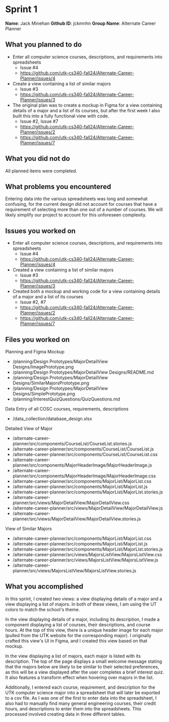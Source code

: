 # Sprint 1
**Name**: Jack Minehan
**Github ID**: jckmnhn
**Group Name**: Alternate Career Planner

## What you planned to do
- Enter all computer science courses, descriptions, and requirements into spreadsheets
	- Issue #4
	- https://github.com/utk-cs340-fall24/Alternate-Career-Planner/issues/4
- Create a view containing a list of similar majors
	- Issue #3
	- https://github.com/utk-cs340-fall24/Alternate-Career-Planner/issues/3
- The original plan was to create a mockup in Figma for a view containing details of a major and a list of its courses, but after the first week I also built this into a fully functional view with code.
	- Issue #2, Issue #7
	- https://github.com/utk-cs340-fall24/Alternate-Career-Planner/issues/2
	- https://github.com/utk-cs340-fall24/Alternate-Career-Planner/issues/7
## What you did not do
All planned items were completed.

## What problems you encountered
Entering data into the various spreadsheets was long and somewhat confusing, for the current design did not account for courses that have a requirement of selecting more than one out of a number of courses. We will likely simplify our project to account for this unforeseen complexity.

## Issues you worked on 
- Enter all computer science courses, descriptions, and requirements into spreadsheets
	- Issue #4
	- https://github.com/utk-cs340-fall24/Alternate-Career-Planner/issues/4
- Created a view containing a list of similar majors
	- Issue #3
	- https://github.com/utk-cs340-fall24/Alternate-Career-Planner/issues/3
- Created both a mockup and working code for a view containing details of a major and a list of its courses
	- Issue #2, #7
	- https://github.com/utk-cs340-fall24/Alternate-Career-Planner/issues/2
	- https://github.com/utk-cs340-fall24/Alternate-Career-Planner/issues/7

## Files you worked on
Planning and Figma Mockup
- /planning/Design Prototypes/MajorDetailView Designs/ImagePrototype.png
- /planning/Design Prototypes/MajorDetailView Designs/README.md
- /planning/Design Prototypes/MajorDetailView Designs/SimilarMajorsPrototype.png
- /planning/Design Prototypes/MajorDetailView Designs/SimplePrototype.png
- /planning/InterestQuizQuestions/QuizQuestions.md

Data Entry of all COSC courses, requirements, descriptions
- /data_collection/database_design.xlsx

Detailed View of Major
- /alternate-career-planner/src/components/CourseList/CourseList.stories.js
- /alternate-career-planner/src/components/CourseList/CourseList.js
- /alternate-career-planner/src/components/CourseList/CourseList.css
- /alternate-career-planner/src/components/MajorHeaderImage/MajorHeaderImage.js
- /alternate-career-planner/src/components/MajorHeaderImage/MajorHeaderImage.css
- /alternate-career-planner/src/components/MajorList/MajorList.css
- /alternate-career-planner/src/components/MajorList/MajorList.js
- /alternate-career-planner/src/components/MajorList/MajorList.stories.js
- /alternate-career-planner/src/views/MajorDetailView/MajorDetailView.css
- /alternate-career-planner/src/views/MajorDetailView/MajorDetailView.js
- /alternate-career-planner/src/views/MajorDetailView/MajorDetailView.stories.js

View of Similar Majors
- /alternate-career-planner/src/components/MajorList/MajorList.css
- /alternate-career-planner/src/components/MajorList/MajorList.js
- /alternate-career-planner/src/components/MajorList/MajorList.stories.js
- /alternate-career-planner/src/views/MajorsListView/MajorsListView.css
- /alternate-career-planner/src/views/MajorsListView/MajorsListView.js
- /alternate-career-planner/src/views/MajorsListView/MajorsListView.stories.js
## What you accomplished
In this sprint, I created two views: a view displaying details of a major and a view displaying a list of majors. In both of these views, I am using the UT colors to match the school's theme.

In the view displaying details of a major, including its description, I made a component displaying a list of courses, their descriptions, and course hours. At the top of this view, there is a unique header image for each major (pulled from the UTK website for the corresponding major). I originally crafted this view's UI in Figma, and I created this view based on that mockup.

In the view displaying a list of majors, each major is listed with its description. The top of the page displays a small welcome message stating that the majors below are likely to be similar to their selected preferences, as this will be a view displayed after the user completes a brief interest quiz. It also features a transform effect when hovering over majors in the list.

Additionally, I entered each course, requirement, and description for the UTK computer science major into a spreadsheet that will later be exported to a csv file. As I was one of the first to enter data into the spreadsheet, I also had to manually find many general engineering courses, their credit hours, and descriptions to enter them into the spreadsheets. This processed involved creating data in three different tables.

